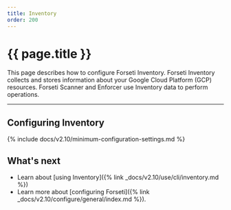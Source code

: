 ```yaml
---
title: Inventory
order: 200
---
```


# {{ page.title }}

This page describes how to configure Forseti Inventory. Forseti
Inventory collects and stores information about your Google Cloud Platform
(GCP) resources. Forseti Scanner and Enforcer use Inventory data to
perform operations.

---

## Configuring Inventory

{% include docs/v2.10/minimum-configuration-settings.md %}

## What's next

* Learn about [using Inventory]({% link _docs/v2.10/use/cli/inventory.md %})
* Learn more about [configuring Forseti]({% link _docs/v2.10/configure/general/index.md %}).
